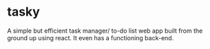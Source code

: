 # tasky
A simple but efficient task manager/ to-do list web app built from the ground up using react. It even has a functioning back-end. 
